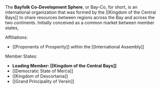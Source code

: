 The **Bayfolk Co-Development Sphere**, or Bay-Co, for short, is an international organization that was formed by the [[Kingdom of the Central Bays]] to share resources between regions across the Bay and across the two continents. Initially conceived as a common market between member states, 

Affiliations:
- [[Proponents of Prosperity]] within the [[International Assembly]]

Member States:
- **Leading Member: [[Kingdom of the Central Bays]]**
- [[Democratic State of Merća]]
- [[Kingdom of Descortania]]
- [[Grand Principality of Versín]]